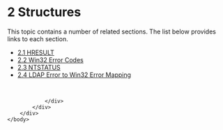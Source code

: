 <html dir="LTR" xmlns:mshelp="http://msdn.microsoft.com/mshelp" xmlns:ddue="http://ddue.schemas.microsoft.com/authoring/2003/5" xmlns:xlink="http://www.w3.org/1999/xlink" xmlns:tool="http://www.microsoft.com/tooltip">
    <head>
        <meta http-equiv="Content-Type" content="text/html; CHARSET=utf-8"></meta>
        <meta name="save" content="history"></meta>
        <title>2 Structures</title>
        <xml>
            <mshelp:toctitle title="2 Structures"></mshelp:toctitle>
            <mshelp:rltitle title="[MS-ERREF]: Structures"></mshelp:rltitle>
            <mshelp:keyword index="A" term="32cce05d-3a39-4c7e-8f66-5e788e1107cf"></mshelp:keyword>
            <mshelp:attr name="DCSext.ContentType" value="open specification"></mshelp:attr>
            <mshelp:attr name="AssetID" value="32cce05d-3a39-4c7e-8f66-5e788e1107cf"></mshelp:attr>
            <mshelp:attr name="TopicType" value="kbRef"></mshelp:attr>
            <mshelp:attr name="DCSext.Title" value="[MS-ERREF]: Structures" />
        </xml>
    </head>
    <body>
        <div id="header">
            <h1 class="heading">2 Structures</h1>
        </div>
        <div id="mainSection">
            <div id="mainBody">
                <div id="allHistory" class="saveHistory"></div>
                <div id="sectionSection0" class="section" name="collapseableSection">
                    <p>This topic contains a number of related sections. The list below provides links to each section.<br /></p><ul><li><span><a href="0642cb2f-2075-4469-918c-4441e69c548a.html">2.1 HRESULT</a></span></li><li><span><a href="18d8fbe8-a967-4f1c-ae50-99ca8e491d2d.html">2.2 Win32 Error Codes</a></span></li><li><span><a href="87fba13e-bf06-450e-83b1-9241dc81e781.html">2.3 NTSTATUS</a></span></li><li><span><a href="a465ae57-5f89-4539-88b3-90cf37a5ae06.html">2.4 LDAP Error to Win32 Error Mapping</a></span></li></ul><p><br /></p>


                </div>
            </div>
        </div>
    </body>
</html>